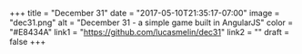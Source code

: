 +++
title = "December 31"
date = "2017-05-10T21:35:17-07:00"
image = "dec31.png"
alt = "December 31 - a simple game built in AngularJS"
color = "#E8434A"
link1 = "https://github.com/lucasmelin/dec31"
link2 = ""
draft = false
+++